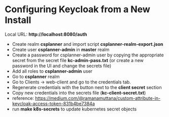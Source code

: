 # Configuring Keycloak from a New Install

Local URL: __http://localhost:8080/auth__

- Create realm __csplanner__ and import script __csplanner-realm-export.json__
- Create user __csplanner-admin__ in __master__ realm
- Create a password for csplanner-admin user by copying the appropriate secret from the secret file __kc-admin-pass.txt__ (or create a new password in the UI and change the secrets file) 
- Add all roles to __csplanner-admin__ user
- Go to __csplanner__ realm
- Go to Clients -> web-client and go to the credentials tab.
- Regenerate credentials with the button next to the __client secret__ section
- Copy new credentials into the secrets file (__kc-client-secret.txt__)
- reference: https://medium.com/@ramanamuttana/custom-attribute-in-keycloak-access-token-831b4be7384a
- run __make k8s-secrets__ to update kubernetes secret objects
